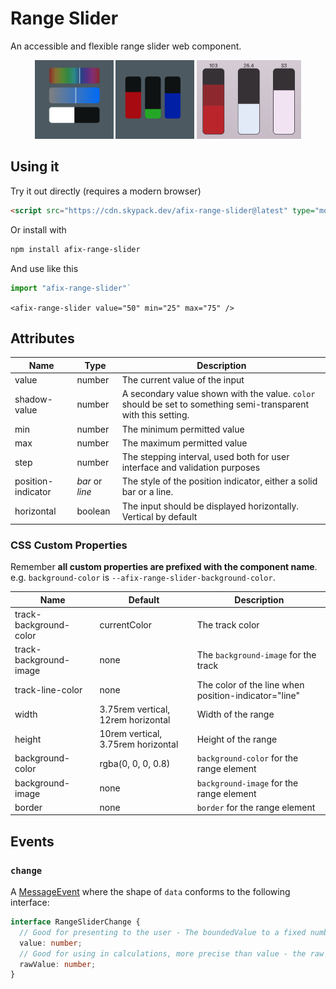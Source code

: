 # Range Slider

An accessible and flexible range slider web component.

<div style="text-align: center">
  <a href="https://blog.lukechannings.com/afix-range-slider/#hsl"><img src="screenshots/hsl.png" alt="HSL" width="25%" /></a>
  <a href="https://blog.lukechannings.com/afix-range-slider/#rgb"><img src="screenshots/rgb.png" alt="RGB" width="25%" /></a>
  <a href="https://blog.lukechannings.com/afix-range-slider/#complex"><img src="screenshots/borders.png" alt="With borders" width="33.15%" /></a>
</div>

## Using it

Try it out directly (requires a modern browser)

```html
<script src="https://cdn.skypack.dev/afix-range-slider@latest" type="module"></script>
```

Or install with

```bash
npm install afix-range-slider
```

And use like this

```js
import "afix-range-slider"`
```

`<afix-range-slider value="50" min="25" max="75" />`

## Attributes

| Name               | Type            | Description                                                                                                    |
| ------------------ | --------------- | -------------------------------------------------------------------------------------------------------------- |
| value              | number          | The current value of the input                                                                                 |
| shadow-value       | number          | A secondary value shown with the value. `color` should be set to something semi-transparent with this setting. |
| min                | number          | The minimum permitted value                                                                                    |
| max                | number          | The maximum permitted value                                                                                    |
| step               | number          | The stepping interval, used both for user interface and validation purposes                                    |
| position-indicator | _bar_ or _line_ | The style of the position indicator, either a solid bar or a line.                                             |
| horizontal         | boolean         | The input should be displayed horizontally. Vertical by default                                                |

### CSS Custom Properties

Remember **all custom properties are prefixed with the component name**. e.g. `background-color` is `--afix-range-slider-background-color`.

| Name                   | Default                            | Description                                          |
| ---------------------- | ---------------------------------- | ---------------------------------------------------- |
| track-background-color | currentColor                       | The track color                                      |
| track-background-image | none                               | The `background-image` for the track                 |
| track-line-color       | none                               | The color of the line when position-indicator="line" |
| width                  | 3.75rem vertical, 12rem horizontal | Width of the range                                   |
| height                 | 10rem vertical, 3.75rem horizontal | Height of the range                                  |
| background-color       | rgba(0, 0, 0, 0.8)                 | `background-color` for the range element             |
| background-image       | none                               | `background-image` for the range element             |
| border                 | none                               | `border` for the range element                       |

## Events

### `change`

A [MessageEvent](https://developer.mozilla.org/en-US/docs/Web/API/MessageEvent) where the shape of `data` conforms to the following interface:

```typescript
interface RangeSliderChange {
  // Good for presenting to the user - The boundedValue to a fixed number of places based on the step attribute.
  value: number;
  // Good for using in calculations, more precise than value - the raw input value after minmax(value)
  rawValue: number;
}
```

